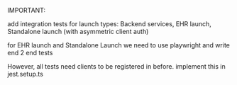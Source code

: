 IMPORTANT:

add integration tests for launch types: Backend services, EHR launch, Standalone launch (with asymmetric client auth)

for EHR launch and Standalone Launch we need to use playwright and write end 2 end tests


However, all tests need clients to be registered in before. implement this in jest.setup.ts
